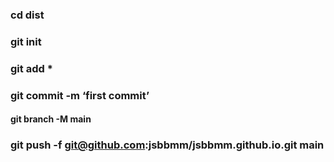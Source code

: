 ### cd dist 
### git init 
### git add * 
### git commit -m ‘first commit’ 
#### git branch -M main 
### git push -f git@github.com:jsbbmm/jsbbmm.github.io.git main